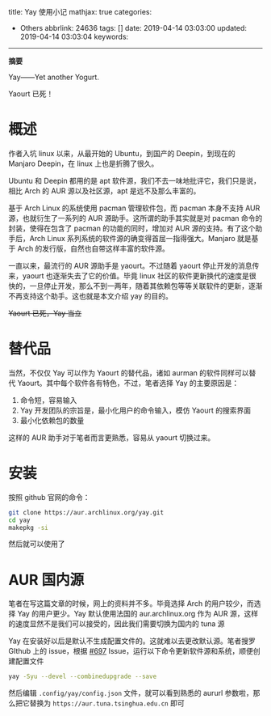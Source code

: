 title: Yay 使用小记
mathjax: true
categories:
  - Others
abbrlink: 24636
tags: []
date: 2019-04-14 03:03:00
updated: 2019-04-14 03:03:04
keywords:
---


**摘要**

Yay——Yet another Yogurt.

Yaourt 已死！


<!--more-->

# 概述

作者入坑 linux 以来，从最开始的 Ubuntu，到国产的 Deepin，到现在的 Manjaro Deepin，在 linux 上也是折腾了很久。

Ubuntu 和 Deepin 都用的是 apt 软件源，我们不去一味地批评它，我们只是说，相比 Arch 的 AUR 源以及社区源，apt 是远不及那么丰富的。

基于 Arch Linux 的系统使用 pacman 管理软件包，而 pacman 本身不支持 AUR 源，也就衍生了一系列的 AUR 源助手。这所谓的助手其实就是对 pacman 命令的封装，使得在包含了 pacman 的功能的同时，增加对 AUR 源的支持。有了这个助手后，Arch Linux 系列系统的软件源的确变得首屈一指得强大。Manjaro 就是基于 Arch 的发行版，自然也自带这样丰富的软件源。

一直以来，最流行的 AUR 源助手是 yaourt。不过随着 yaourt 停止开发的消息传来，yaourt 也逐渐失去了它的价值。毕竟 linux 社区的软件更新换代的速度是很快的，一旦停止开发，那么不到一两年，随着其依赖包等等关联软件的更新，逐渐不再支持这个助手。这也就是本文介绍 yay 的目的。

~~Yaourt 已死，Yay 当立~~

# 替代品

当然，不仅仅 Yay 可以作为 Yaourt 的替代品，诸如 aurman 的软件同样可以替代 Yaourt。其中每个软件各有特色，不过，笔者选择 Yay 的主要原因是：

1. 命令短，容易输入
2. Yay 开发团队的宗旨是，最小化用户的命令输入，模仿 Yaourt 的搜索界面
3. 最小化依赖包的数量

这样的 AUR 助手对于笔者而言更熟悉，容易从 yaourt 切换过来。

# 安装

按照 github 官网的命令：

```bash
git clone https://aur.archlinux.org/yay.git
cd yay
makepkg -si
```

然后就可以使用了

# AUR 国内源

笔者在写这篇文章的时候，网上的资料并不多。毕竟选择 Arch 的用户较少，而选择 Yay 的用户更少。Yay 默认使用法国的 aur.archlinux.org 作为 AUR 源，这样的速度显然不是我们可以接受的，因此我们需要切换为国内的 tuna 源

Yay 在安装好以后是默认不生成配置文件的。这就难以去更改默认源。笔者搜罗 GIthub 上的 issue，根据 [#697](https://github.com/Jguer/yay/issues/697) Issue，运行以下命令更新软件源和系统，顺便创建配置文件

```bash
yay -Syu --devel --combinedupgrade --save
```

然后编辑 `.config/yay/config.json` 文件，就可以看到熟悉的 aururl 参数啦，那么把它替换为 `https://aur.tuna.tsinghua.edu.cn` 即可
